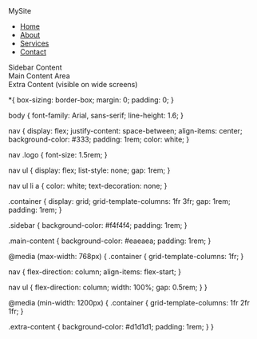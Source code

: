 <!DOCTYPE html>
<html lang="en">
<head>
  <meta charset="UTF-8" />
  <meta name="viewport" content="width=device-width, initial-scale=1.0" />
  <title>Responsive Layout</title>

</head>
<body>

  <nav>
    <div class="logo">MySite</div>
    <ul>
      <li><a href="#">Home</a></li>
      <li><a href="#">About</a></li>
      <li><a href="#">Services</a></li>
      <li><a href="#">Contact</a></li>
    </ul>
  </nav>

  <div class="container">
    <div class="sidebar">Sidebar Content</div>
    <div class="main-content">Main Content Area</div>
    <div class="extra-content">Extra Content (visible on wide screens)</div>
  </div>

</body>
</html>

*{
    box-sizing: border-box;
    margin: 0;
    padding: 0;
}

body {
    font-family: Arial, sans-serif;
    line-height: 1.6;
}

nav {
    display: flex;
    justify-content: space-between;
    align-items: center;
    background-color: #333;
    padding: 1rem;
    color: white;
}

nav .logo {
    font-size: 1.5rem;
}

nav ul {
    display: flex;
    list-style: none;
    gap: 1rem;
}

nav ul li a {
    color: white;
    text-decoration: none;
}

.container {
    display: grid;
    grid-template-columns: 1fr 3fr;
    gap: 1rem;
    padding: 1rem;
}

.sidebar {
    background-color: #f4f4f4;
    padding: 1rem;
}

.main-content {
    background-color: #eaeaea;
    padding: 1rem;
}

@media (max-width: 768px) {
    .container {
      grid-template-columns: 1fr;
    }

nav {
      flex-direction: column;
      align-items: flex-start;
    }

nav ul {
      flex-direction: column;
      width: 100%;
      gap: 0.5rem;
    }
}

@media (min-width: 1200px) {
    .container {
      grid-template-columns: 1fr 2fr 1fr;
    }

.extra-content {
      background-color: #d1d1d1;
      padding: 1rem;
    }
}
